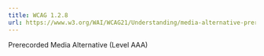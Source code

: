 ```yaml
---
title: WCAG 1.2.8
url: https://www.w3.org/WAI/WCAG21/Understanding/media-alternative-prerecorded.html
---
```

Prerecorded Media Alternative (Level AAA)